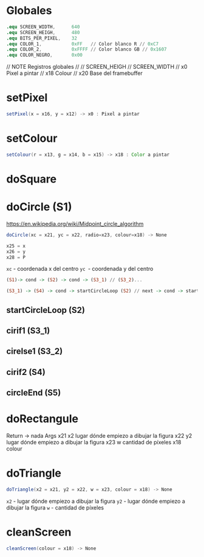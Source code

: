# Globales
```s
.equ SCREEN_WIDTH, 		640
.equ SCREEN_HEIGH, 		480
.equ BITS_PER_PIXEL,  	32
.equ COLOR_1,			0xFF   // Color blanco R // 0xC7
.equ COLOR_2,			0xFFFF // Color blanco GB // 0x1607
.equ COLOR_NEGRO,		0x00
```
// NOTE Registros globales //
// SCREEN_HEIGH
// SCREEN_WIDTH
// x0 Pixel a pintar
// x18 Colour
// x20 Base del framebuffer

# setPixel
```java
setPixel(x = x16, y = x12) -> x0 : Pixel a pintar
```

# setColour
```java
setColour(r = x13, g = x14, b = x15) -> x18 : Color a pintar
```

# doSquare

# doCircle (S1)
https://en.wikipedia.org/wiki/Midpoint_circle_algorithm

```java
doCircle(xc = x21, yc = x22, radio=x23, colour=x18) -> None

x25 = x
x26 = y
x28 = P

```
`xc` - coordenada x del centro
`yc `- coordenada y del centro

```haskell
(S1)-> cond -> (S2) -> cond -> (S3_1) // (S3_2)...

(S3_1) -> (S4) -> cond -> startCircleLoop (S2) // next -> cond -> startCircleLoop // next... -> circleEnd (S5)
```

## startCircleLoop (S2)

## cirif1 (S3_1)

## cirelse1 (S3_2)

## cirif2 (S4)

## circleEnd (S5)

# doRectangule

Return -> nada
Args
x21 x2 lugar dónde empiezo a dibujar la figura
x22 y2 lugar dónde empiezo a dibujar la figura
x23 w cantidad de píxeles
x18 colour

# doTriangle
```java
doTriangle(x2 = x21, y2 = x22, w = x23, colour = x18) -> None
```
`x2` - lugar dónde empiezo a dibujar la figura
`y2` - lugar dónde empiezo a dibujar la figura
`w` - cantidad de píxeles

# cleanScreen
```java
cleanScreen(colour = x18) -> None
```